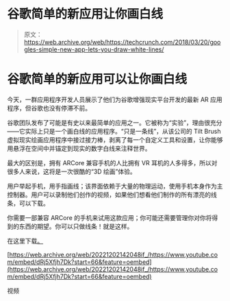 # 谷歌简单的新应用让你画白线 

> 原文：<https://web.archive.org/web/https://techcrunch.com/2018/03/20/googles-simple-new-app-lets-you-draw-white-lines/>

# 谷歌简单的新应用可以让你画白线

今天，一群应用程序开发人员展示了他们为谷歌增强现实平台开发的最新 AR 应用程序，但谷歌也没有停滞不前。

谷歌团队发布了可能是有史以来最简单的应用之一。它被称为“实验”，理由很充分——它实际上只是一个画白线的应用程序。“只是一条线”，从该公司的 Tilt Brush 虚拟现实绘画应用程序中接过接力棒，剥离了每一个自定义工具和设置，让你能够用悬浮在空间中并锚定到现实的数字白线来注释世界。

最大的区别是，拥有 ARCore 兼容手机的人比拥有 VR 耳机的人多得多，所以对很多人来说，这将是一次很酷的“3D 绘画”体验。

用户举起手机，用手指画线；该界面依赖于大量的物理运动，使用手机本身作为主控制器。用户可以录制他们创作的视频，如果他们想看他们制作的所有漂亮的线条，可以下载。

你需要一部兼容 ARCore 的手机来试用这款应用；你可能还需要管理你对你将得到的东西的期望。你可以只做线条！就是这样。

在这里下载[。](https://web.archive.org/web/20221202142048/https://play.google.com/store/apps/details?id=com.arexperiments.justaline&rdid=com.arexperiments.justaline)

[https://web.archive.org/web/20221202142048if_/https://www.youtube.com/embed/dRj5Xfjh7Dk?start=66&feature=oembed](https://web.archive.org/web/20221202142048if_/https://www.youtube.com/embed/dRj5Xfjh7Dk?start=66&feature=oembed)

视频